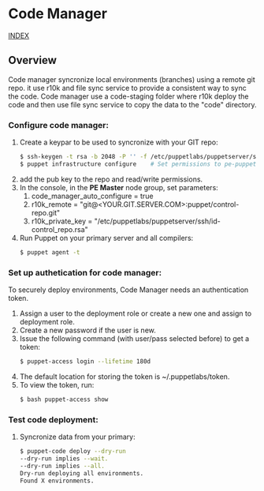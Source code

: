 # Code Manager

[INDEX](../../README.md)

## Overview
Code manager syncronize local environments (branches) using a remote git repo. it use r10k and file sync service to provide a consistent way to sync the code. Code manager use a code-staging folder where r10k deploy the code and then use file sync service to copy the data to the "code" directory.

### Configure code manager:

1. Create a keypar to be used to syncronize with your GIT repo:
    ```bash
    $ ssh-keygen -t rsa -b 2048 -P '' -f /etc/puppetlabs/puppetserver/ssh/id-control_repo.rsa
    $ puppet infrastructure configure    # Set permissions to pe-puppet user
    ```
1. add the pub key to the repo and read/write permissions.
1. In the console, in the **PE Master** node group, set parameters:
   1. code_manager_auto_configure = true
   2. r10k_remote = "git@<YOUR.GIT.SERVER.COM>:puppet/control-repo.git"
   3. r10k_private_key = "/etc/puppetlabs/puppetserver/ssh/id-control_repo.rsa"
1. Run Puppet on your primary server and all compilers:
    ```bash
    $ puppet agent -t
    ```

### Set up authetication for code manager:
To securely deploy environments, Code Manager needs an authentication token.

1. Assign a user to the deployment role or create a new one and assign to deployment role.
1. Create a new password if the user is new.
1. Issue the following command (with user/pass selected before) to get a token:
    ```bash
    $ puppet-access login --lifetime 180d
    ```
1. The default location for storing the token is ~/.puppetlabs/token. 
1. To view the token, run:
    ```bash
    $ bash puppet-access show
    ```

### Test code deployment:
1. Syncronize data from your primary:
    ```bash
    $ puppet-code deploy --dry-run
    --dry-run implies --wait.
    --dry-run implies --all.
    Dry-run deploying all environments.
    Found X environments.
    ```
   